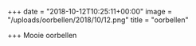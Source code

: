+++
date = "2018-10-12T10:25:11+00:00"
image = "/uploads/oorbellen/2018/10/12.png"
title = "oorbellen"

+++
Mooie oorbellen